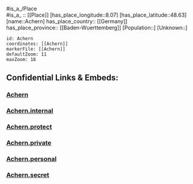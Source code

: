 ﻿---
location: [48.63,8.07] 
mapzoom: [7,12] 
mapmarker: city 
type: City
tags:
- geo/City


SpocWebEntityId: 28662
isDeleted: false
confidential: public

---
#is_a_/Place  
#is_a_ :: [[Place]] 
[has_place_longitude::8.07] 
[has_place_latitude::48.63] 
[name::Achern] 
has_place_country:: [[Germany]]  
has_place_province:: [[Baden-Wuerttemberg]] 
[Population::] 
[Unknown::] 


```leaflet
id: Achern
coordinates: [[Achern]] 
markerFile: [[Achern]] 
defaultZoom: 11 
maxZoom: 18
```


## Confidential Links & Embeds: 

### [Achern](/_public/Earth/Continent/Europe/Europe~Central/Germany/Germany~West/Baden-Wuerttemberg/counties~BW/Ortenaukreis/cities~Ortenau_Kr/Achern.md) 

### [Achern.internal](/_internal/Earth/Continent/Europe/Europe~Central/Germany/Germany~West/Baden-Wuerttemberg/counties~BW/Ortenaukreis/cities~Ortenau_Kr/Achern.internal.md) 

### [Achern.protect](/_protect/Earth/Continent/Europe/Europe~Central/Germany/Germany~West/Baden-Wuerttemberg/counties~BW/Ortenaukreis/cities~Ortenau_Kr/Achern.protect.md) 

### [Achern.private](/_private/Earth/Continent/Europe/Europe~Central/Germany/Germany~West/Baden-Wuerttemberg/counties~BW/Ortenaukreis/cities~Ortenau_Kr/Achern.private.md) 

### [Achern.personal](/_personal/Earth/Continent/Europe/Europe~Central/Germany/Germany~West/Baden-Wuerttemberg/counties~BW/Ortenaukreis/cities~Ortenau_Kr/Achern.personal.md) 

### [Achern.secret](/_secret/Earth/Continent/Europe/Europe~Central/Germany/Germany~West/Baden-Wuerttemberg/counties~BW/Ortenaukreis/cities~Ortenau_Kr/Achern.secret.md) 
